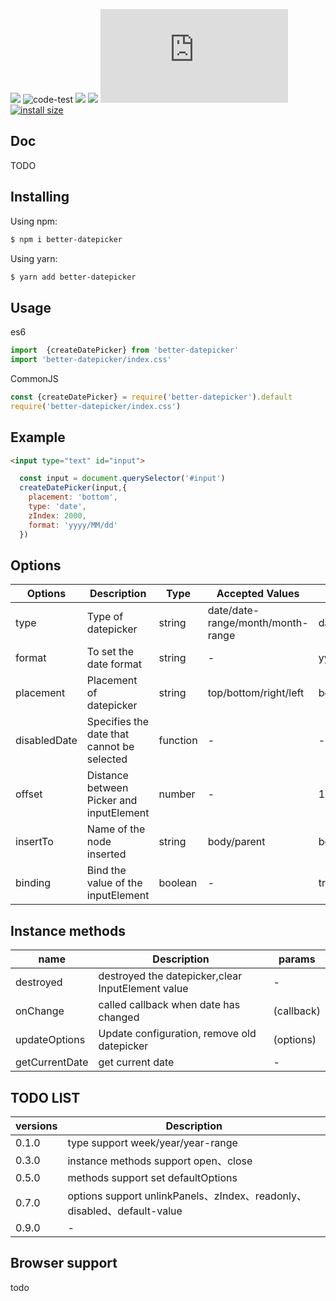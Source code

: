 <!-- <HEADER> // IGNORE IT -->

![](https://camo.githubusercontent.com/b39d1e12ba779319ff9bab0f56ba7e41f108d898/68747470733a2f2f696d672e736869656c64732e696f2f6769746875622f6c6963656e73652f6a756d6f646164612f76756558696e2e737667)
![code-test](https://github.com/Js-Monkey/better-datepicker/workflows/code-test/badge.svg)
![](https://www.travis-ci.org/Js-Monkey/better-datepicker.svg?branch=master)
![](https://img.shields.io/codecov/c/github/js-monkey/better-datepicker/master.svg)
![](http://img.badgesize.io/https://unpkg.com/better-datepicker@0.0.7/dist/betterDatePicker.es5.js)
[![install size](https://packagephobia.com/badge?p=better-datepicker)](https://packagephobia.com/result?p=better-datepicker)

## Doc
TODO

## Installing

Using npm:

```bash
$ npm i better-datepicker
```

Using yarn:

```bash
$ yarn add better-datepicker
```

## Usage

es6
```js
import  {createDatePicker} from 'better-datepicker'
import 'better-datepicker/index.css'
```
CommonJS

```js
const {createDatePicker} = require('better-datepicker').default
require('better-datepicker/index.css')
```


## Example

```html
<input type="text" id="input">
```

```js
  const input = document.querySelector('#input')
  createDatePicker(input,{
    placement: 'bottom',
    type: 'date',
    zIndex: 2000,
    format: 'yyyy/MM/dd'
  })
```

## Options

| Options | Description | Type | Accepted Values | Default |
|---------|------------ |---------- |-------------  |-------- |
| type | Type of datepicker | string | date/date-range/month/month-range | date |
| format | To set the date format | string | - | yyyy/mm/dd |
| placement | Placement of datepicker | string | top/bottom/right/left | bottom |
| disabledDate | Specifies the date that cannot be selected | function | - | - |
| offset | Distance between Picker and inputElement | number | - | 12 |
| insertTo | Name of the node inserted | string | body/parent | body |
| binding | Bind the value of the inputElement | boolean | - | true |

## Instance methods

| name | Description | params |
|---------|------------ |------------ |
| destroyed | destroyed the datepicker,clear InputElement value| -
| onChange | called callback when date has changed |(callback)
| updateOptions | Update configuration, remove old datepicker | (options)
| getCurrentDate | get current date | -

## TODO LIST

| versions | Description|
|---------|------------ |
| 0.1.0 | type support week/year/year-range|
| 0.3.0 | instance methods support open、close |
| 0.5.0 | methods support  set defaultOptions |
| 0.7.0 | options support unlinkPanels、zIndex、readonly、disabled、default-value |
| 0.9.0 | - |

## Browser support

todo



